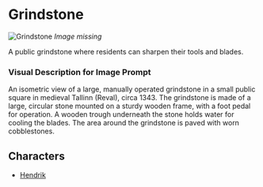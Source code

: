 # Grindstone

![Grindstone](../../assets/objects/grindstone.png)
*Image missing*

A public grindstone where residents can sharpen their tools and blades.

### Visual Description for Image Prompt

An isometric view of a large, manually operated grindstone in a small public square in medieval Tallinn (Reval), circa 1343. The grindstone is made of a large, circular stone mounted on a sturdy wooden frame, with a foot pedal for operation. A wooden trough underneath the stone holds water for cooling the blades. The area around the grindstone is paved with worn cobblestones.

## Characters

- [Hendrik](../../characters/workers_quarter/hendrik/hendrik.md)
